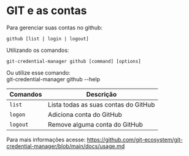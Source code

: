 # GIT e as contas

Para gerenciar suas contas no github:

    github [list | login | logout]

Utilizando os comandos:

    git-credential-manager github [command] [options]
    
Ou utilize esse comando:    
    git-credential-manager github --help

| Comandos | Descrição                          |
| -------- | ---------------------------------|
| `list` | Lista todas as suas contas do GitHub |
| `logon` | Adiciona conta do GitHub        |
| `logout` <account> | Remove alguma conta do GitHub |


Para mais informações acesse: 
https://github.com/git-ecosystem/git-credential-manager/blob/main/docs/usage.md


